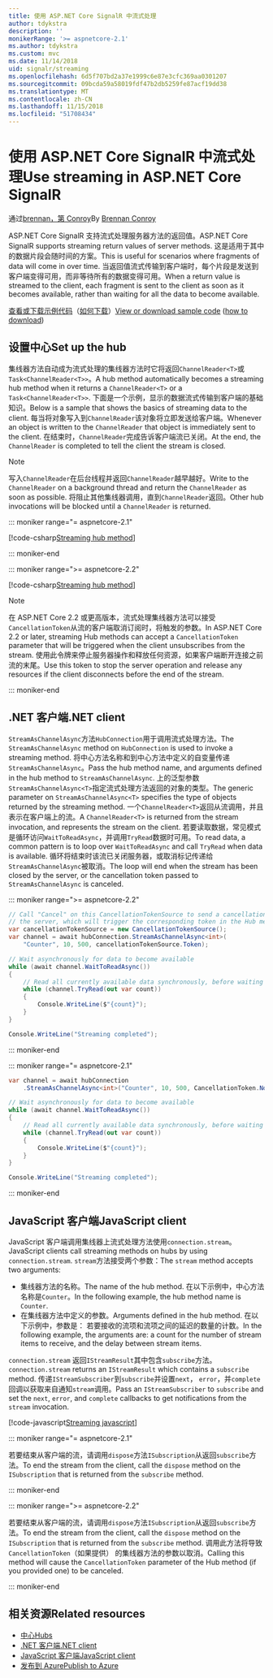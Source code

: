 ```yaml
---
title: 使用 ASP.NET Core SignalR 中流式处理
author: tdykstra
description: ''
monikerRange: '>= aspnetcore-2.1'
ms.author: tdykstra
ms.custom: mvc
ms.date: 11/14/2018
uid: signalr/streaming
ms.openlocfilehash: 6d5f707bd2a37e1999c6e87e3cfc369aa0301207
ms.sourcegitcommit: 09bcda59a58019fdf47b2db5259fe87acf19dd38
ms.translationtype: MT
ms.contentlocale: zh-CN
ms.lasthandoff: 11/15/2018
ms.locfileid: "51708434"
---
```

# <a name="use-streaming-in-aspnet-core-signalr"></a><span data-ttu-id="06427-102">使用 ASP.NET Core SignalR 中流式处理</span><span class="sxs-lookup"><span data-stu-id="06427-102">Use streaming in ASP.NET Core SignalR</span></span>

<span data-ttu-id="06427-103">通过[brennan，第 Conroy](https://github.com/BrennanConroy)</span><span class="sxs-lookup"><span data-stu-id="06427-103">By [Brennan Conroy](https://github.com/BrennanConroy)</span></span>

<span data-ttu-id="06427-104">ASP.NET Core SignalR 支持流式处理服务器方法的返回值。</span><span class="sxs-lookup"><span data-stu-id="06427-104">ASP.NET Core SignalR supports streaming return values of server methods.</span></span> <span data-ttu-id="06427-105">这是适用于其中的数据片段会随时间的方案。</span><span class="sxs-lookup"><span data-stu-id="06427-105">This is useful for scenarios where fragments of data will come in over time.</span></span> <span data-ttu-id="06427-106">当返回值流式传输到客户端时，每个片段是发送到客户端变得可用，而非等待所有的数据变得可用。</span><span class="sxs-lookup"><span data-stu-id="06427-106">When a return value is streamed to the client, each fragment is sent to the client as soon as it becomes available, rather than waiting for all the data to become available.</span></span>

<span data-ttu-id="06427-107">[查看或下载示例代码](https://github.com/aspnet/Docs/tree/live/aspnetcore/signalr/streaming/sample)（[如何下载](xref:index#how-to-download-a-sample)）</span><span class="sxs-lookup"><span data-stu-id="06427-107">[View or download sample code](https://github.com/aspnet/Docs/tree/live/aspnetcore/signalr/streaming/sample) ([how to download](xref:index#how-to-download-a-sample))</span></span>

## <a name="set-up-the-hub"></a><span data-ttu-id="06427-108">设置中心</span><span class="sxs-lookup"><span data-stu-id="06427-108">Set up the hub</span></span>

<span data-ttu-id="06427-109">集线器方法自动成为流式处理的集线器方法时它将返回`ChannelReader<T>`或`Task<ChannelReader<T>>`。</span><span class="sxs-lookup"><span data-stu-id="06427-109">A hub method automatically becomes a streaming hub method when it returns a `ChannelReader<T>` or a `Task<ChannelReader<T>>`.</span></span> <span data-ttu-id="06427-110">下面是一个示例，显示的数据流式传输到客户端的基础知识。</span><span class="sxs-lookup"><span data-stu-id="06427-110">Below is a sample that shows the basics of streaming data to the client.</span></span> <span data-ttu-id="06427-111">每当将对象写入到`ChannelReader`该对象将立即发送给客户端。</span><span class="sxs-lookup"><span data-stu-id="06427-111">Whenever an object is written to the `ChannelReader` that object is immediately sent to the client.</span></span> <span data-ttu-id="06427-112">在结束时，`ChannelReader`完成告诉客户端流已关闭。</span><span class="sxs-lookup"><span data-stu-id="06427-112">At the end, the `ChannelReader` is completed to tell the client the stream is closed.</span></span>

> [!NOTE]
> <span data-ttu-id="06427-113">写入`ChannelReader`在后台线程并返回`ChannelReader`越早越好。</span><span class="sxs-lookup"><span data-stu-id="06427-113">Write to the `ChannelReader` on a background thread and return the `ChannelReader` as soon as possible.</span></span> <span data-ttu-id="06427-114">将阻止其他集线器调用，直到`ChannelReader`返回。</span><span class="sxs-lookup"><span data-stu-id="06427-114">Other hub invocations will be blocked until a `ChannelReader` is returned.</span></span>

::: moniker range="= aspnetcore-2.1"

[!code-csharp[Streaming hub method](streaming/sample/Hubs/StreamHub.aspnetcore21.cs?range=12-36)]

::: moniker-end

::: moniker range=">= aspnetcore-2.2"

[!code-csharp[Streaming hub method](streaming/sample/Hubs/StreamHub.cs?range=11-35)]

> [!NOTE]
> <span data-ttu-id="06427-115">在 ASP.NET Core 2.2 或更高版本，流式处理集线器方法可以接受`CancellationToken`从流的客户端取消订阅时，将触发的参数。</span><span class="sxs-lookup"><span data-stu-id="06427-115">In ASP.NET Core 2.2 or later, streaming Hub methods can accept a `CancellationToken` parameter that will be triggered when the client unsubscribes from the stream.</span></span> <span data-ttu-id="06427-116">使用此令牌来停止服务器操作和释放任何资源，如果客户端断开连接之前流的末尾。</span><span class="sxs-lookup"><span data-stu-id="06427-116">Use this token to stop the server operation and release any resources if the client disconnects before the end of the stream.</span></span>

::: moniker-end

## <a name="net-client"></a><span data-ttu-id="06427-117">.NET 客户端</span><span class="sxs-lookup"><span data-stu-id="06427-117">.NET client</span></span>

<span data-ttu-id="06427-118">`StreamAsChannelAsync`方法`HubConnection`用于调用流式处理方法。</span><span class="sxs-lookup"><span data-stu-id="06427-118">The `StreamAsChannelAsync` method on `HubConnection` is used to invoke a streaming method.</span></span> <span data-ttu-id="06427-119">将中心方法名称和到中心方法中定义的自变量传递`StreamAsChannelAsync`。</span><span class="sxs-lookup"><span data-stu-id="06427-119">Pass the hub method name, and arguments defined in the hub method to `StreamAsChannelAsync`.</span></span> <span data-ttu-id="06427-120">上的泛型参数`StreamAsChannelAsync<T>`指定流式处理方法返回的对象的类型。</span><span class="sxs-lookup"><span data-stu-id="06427-120">The generic parameter on `StreamAsChannelAsync<T>` specifies the type of objects returned by the streaming method.</span></span> <span data-ttu-id="06427-121">一个`ChannelReader<T>`返回从流调用，并且表示在客户端上的流。</span><span class="sxs-lookup"><span data-stu-id="06427-121">A `ChannelReader<T>` is returned from the stream invocation, and represents the stream on the client.</span></span> <span data-ttu-id="06427-122">若要读取数据，常见模式是循环访问`WaitToReadAsync`，并调用`TryRead`数据时可用。</span><span class="sxs-lookup"><span data-stu-id="06427-122">To read data, a common pattern is to loop over `WaitToReadAsync` and call `TryRead` when data is available.</span></span> <span data-ttu-id="06427-123">循环将结束时该流已关闭服务器，或取消标记传递给`StreamAsChannelAsync`被取消。</span><span class="sxs-lookup"><span data-stu-id="06427-123">The loop will end when the stream has been closed by the server, or the cancellation token passed to `StreamAsChannelAsync` is canceled.</span></span>

::: moniker range=">= aspnetcore-2.2"

```csharp
// Call "Cancel" on this CancellationTokenSource to send a cancellation message to 
// the server, which will trigger the corresponding token in the Hub method.
var cancellationTokenSource = new CancellationTokenSource();
var channel = await hubConnection.StreamAsChannelAsync<int>(
    "Counter", 10, 500, cancellationTokenSource.Token);

// Wait asynchronously for data to become available
while (await channel.WaitToReadAsync())
{
    // Read all currently available data synchronously, before waiting for more data
    while (channel.TryRead(out var count))
    {
        Console.WriteLine($"{count}");
    }
}

Console.WriteLine("Streaming completed");
```

::: moniker-end

::: moniker range="= aspnetcore-2.1"

```csharp
var channel = await hubConnection
    .StreamAsChannelAsync<int>("Counter", 10, 500, CancellationToken.None);

// Wait asynchronously for data to become available
while (await channel.WaitToReadAsync())
{
    // Read all currently available data synchronously, before waiting for more data
    while (channel.TryRead(out var count))
    {
        Console.WriteLine($"{count}");
    }
}

Console.WriteLine("Streaming completed");
```

::: moniker-end

## <a name="javascript-client"></a><span data-ttu-id="06427-124">JavaScript 客户端</span><span class="sxs-lookup"><span data-stu-id="06427-124">JavaScript client</span></span>

<span data-ttu-id="06427-125">JavaScript 客户端调用集线器上流式处理方法使用`connection.stream`。</span><span class="sxs-lookup"><span data-stu-id="06427-125">JavaScript clients call streaming methods on hubs by using `connection.stream`.</span></span> <span data-ttu-id="06427-126">`stream`方法接受两个参数：</span><span class="sxs-lookup"><span data-stu-id="06427-126">The `stream` method accepts two arguments:</span></span>

* <span data-ttu-id="06427-127">集线器方法的名称。</span><span class="sxs-lookup"><span data-stu-id="06427-127">The name of the hub method.</span></span> <span data-ttu-id="06427-128">在以下示例中，中心方法名称是`Counter`。</span><span class="sxs-lookup"><span data-stu-id="06427-128">In the following example, the hub method name is `Counter`.</span></span>
* <span data-ttu-id="06427-129">在集线器方法中定义的参数。</span><span class="sxs-lookup"><span data-stu-id="06427-129">Arguments defined in the hub method.</span></span> <span data-ttu-id="06427-130">在以下示例中，参数是： 若要接收的流项和流项之间的延迟的数量的计数。</span><span class="sxs-lookup"><span data-stu-id="06427-130">In the following example, the arguments are: a count for the number of stream items to receive, and the delay between stream items.</span></span>

<span data-ttu-id="06427-131">`connection.stream` 返回`IStreamResult`其中包含`subscribe`方法。</span><span class="sxs-lookup"><span data-stu-id="06427-131">`connection.stream` returns an `IStreamResult` which contains a `subscribe` method.</span></span> <span data-ttu-id="06427-132">传递`IStreamSubscriber`到`subscribe`并设置`next`， `error`，并`complete`回调以获取来自通知`stream`调用。</span><span class="sxs-lookup"><span data-stu-id="06427-132">Pass an `IStreamSubscriber` to `subscribe` and set the `next`, `error`, and `complete` callbacks to get notifications from the `stream` invocation.</span></span>

[!code-javascript[Streaming javascript](streaming/sample/wwwroot/js/stream.js?range=19-36)]

::: moniker range="= aspnetcore-2.1"

<span data-ttu-id="06427-133">若要结束从客户端的流，请调用`dispose`方法`ISubscription`从返回`subscribe`方法。</span><span class="sxs-lookup"><span data-stu-id="06427-133">To end the stream from the client, call the `dispose` method on the `ISubscription` that is returned from the `subscribe` method.</span></span>

::: moniker-end

::: moniker range=">= aspnetcore-2.2"

<span data-ttu-id="06427-134">若要结束从客户端的流，请调用`dispose`方法`ISubscription`从返回`subscribe`方法。</span><span class="sxs-lookup"><span data-stu-id="06427-134">To end the stream from the client, call the `dispose` method on the `ISubscription` that is returned from the `subscribe` method.</span></span> <span data-ttu-id="06427-135">调用此方法将导致`CancellationToken`（如果提供） 的集线器方法的参数以取消。</span><span class="sxs-lookup"><span data-stu-id="06427-135">Calling this method will cause the `CancellationToken` parameter of the Hub method (if you provided one) to be canceled.</span></span>

::: moniker-end

## <a name="related-resources"></a><span data-ttu-id="06427-136">相关资源</span><span class="sxs-lookup"><span data-stu-id="06427-136">Related resources</span></span>

* [<span data-ttu-id="06427-137">中心</span><span class="sxs-lookup"><span data-stu-id="06427-137">Hubs</span></span>](xref:signalr/hubs)
* [<span data-ttu-id="06427-138">.NET 客户端</span><span class="sxs-lookup"><span data-stu-id="06427-138">.NET client</span></span>](xref:signalr/dotnet-client)
* [<span data-ttu-id="06427-139">JavaScript 客户端</span><span class="sxs-lookup"><span data-stu-id="06427-139">JavaScript client</span></span>](xref:signalr/javascript-client)
* [<span data-ttu-id="06427-140">发布到 Azure</span><span class="sxs-lookup"><span data-stu-id="06427-140">Publish to Azure</span></span>](xref:signalr/publish-to-azure-web-app)
